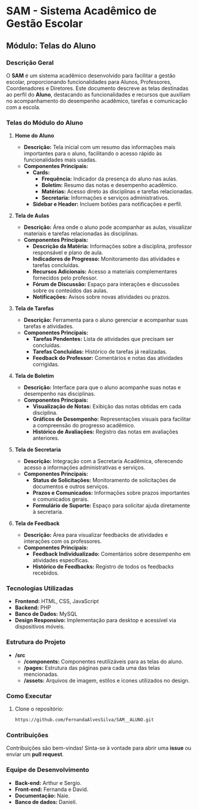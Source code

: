 # SAM - Sistema Acadêmico de Gestão Escolar
## Módulo: Telas do Aluno

### Descrição Geral
O **SAM** é um sistema acadêmico desenvolvido para facilitar a gestão escolar, proporcionando funcionalidades para Alunos, Professores, Coordenadores e Diretores. Este documento descreve as telas destinadas ao perfil do **Aluno**, destacando as funcionalidades e recursos que auxiliam no acompanhamento do desempenho acadêmico, tarefas e comunicação com a escola.

### Telas do Módulo do Aluno

1. **Home do Aluno**
   - **Descrição:** Tela inicial com um resumo das informações mais importantes para o aluno, facilitando o acesso rápido às funcionalidades mais usadas.
   - **Componentes Principais:**
     - **Cards:** 
       - **Frequência:** Indicador da presença do aluno nas aulas.
       - **Boletim:** Resumo das notas e desempenho acadêmico.
       - **Matérias:** Acesso direto às disciplinas e tarefas relacionadas.
       - **Secretaria:** Informações e serviços administrativos.
     - **Sidebar e Header:** Incluem botões para notificações e perfil.

2. **Tela de Aulas**
   - **Descrição:** Área onde o aluno pode acompanhar as aulas, visualizar materiais e tarefas relacionadas às disciplinas.
   - **Componentes Principais:**
     - **Descrição da Matéria:** Informações sobre a disciplina, professor responsável e plano de aula.
     - **Indicadores de Progresso:** Monitoramento das atividades e tarefas concluídas.
     - **Recursos Adicionais:** Acesso a materiais complementares fornecidos pelo professor.
     - **Fórum de Discussão:** Espaço para interações e discussões sobre os conteúdos das aulas.
     - **Notificações:** Avisos sobre novas atividades ou prazos.

3. **Tela de Tarefas**
   - **Descrição:** Ferramenta para o aluno gerenciar e acompanhar suas tarefas e atividades.
   - **Componentes Principais:**
     - **Tarefas Pendentes:** Lista de atividades que precisam ser concluídas.
     - **Tarefas Concluídas:** Histórico de tarefas já realizadas.
     - **Feedback do Professor:** Comentários e notas das atividades corrigidas.

4. **Tela de Boletim**
   - **Descrição:** Interface para que o aluno acompanhe suas notas e desempenho nas disciplinas.
   - **Componentes Principais:**
     - **Visualização de Notas:** Exibição das notas obtidas em cada disciplina.
     - **Gráficos de Desempenho:** Representações visuais para facilitar a compreensão do progresso acadêmico.
     - **Histórico de Avaliações:** Registro das notas em avaliações anteriores.

5. **Tela de Secretaria**
   - **Descrição:** Integração com a Secretaria Acadêmica, oferecendo acesso a informações administrativas e serviços.
   - **Componentes Principais:**
     - **Status de Solicitações:** Monitoramento de solicitações de documentos e outros serviços.
     - **Prazos e Comunicados:** Informações sobre prazos importantes e comunicados gerais.
     - **Formulário de Suporte:** Espaço para solicitar ajuda diretamente à secretaria.

6. **Tela de Feedback**
   - **Descrição:** Área para visualizar feedbacks de atividades e interações com os professores.
   - **Componentes Principais:**
     - **Feedback Individualizado:** Comentários sobre desempenho em atividades específicas.
     - **Histórico de Feedbacks:** Registro de todos os feedbacks recebidos.

### Tecnologias Utilizadas
- **Frontend:** HTML, CSS, JavaScript
- **Backend:** PHP
- **Banco de Dados:** MySQL
- **Design Responsivo:** Implementação para desktop e acessível via dispositivos móveis.

### Estrutura do Projeto
- **/src**
  - **/components:** Componentes reutilizáveis para as telas do aluno.
  - **/pages:** Estrutura das páginas para cada uma das telas mencionadas.
  - **/assets:** Arquivos de imagem, estilos e ícones utilizados no design.

### Como Executar
1. Clone o repositório:
   ```bash
   https://github.com/FernandaAlvesSilva/SAM__ALUNO.git
   ```



### Contribuições
Contribuições são bem-vindas! Sinta-se à vontade para abrir uma **issue** ou enviar um **pull request**.

### Equipe de Desenvolvimento
- **Back-end:** Arthur e Sergio.
- **Front-end:** Fernanda e David.
- **Documentação:** Naie.
- **Banco de dados:** Danieli.

